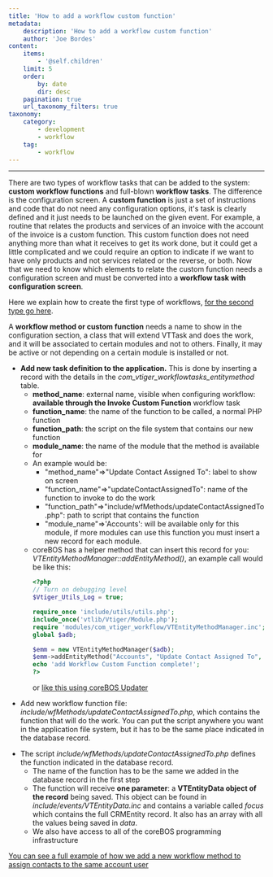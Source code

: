 ```yaml
---
title: 'How to add a workflow custom function'
metadata:
    description: 'How to add a workflow custom function'
    author: 'Joe Bordes'
content:
    items:
        - '@self.children'
    limit: 5
    order:
        by: date
        dir: desc
    pagination: true
    url_taxonomy_filters: true
taxonomy:
    category:
        - development
        - workflow
    tag:
        - workflow
---
```

---
There are two types of workflow tasks that can be added to the system:
**custom workflow functions** and full-blown **workflow tasks**. The
difference is the configuration screen. A **custom function** is just a
set of instructions and code that do not need any configuration options,
it's task is clearly defined and it just needs to be launched on the
given event. For example, a routine that relates the products and
services of an invoice with the account of the invoice is a custom
function. This custom function does not need anything more than what it
receives to get its work done, but it could get a little complicated and
we could require an option to indicate if we want to have only products
and not services related or the reverse, or both. Now that we need to
know which elements to relate the custom function needs a configuration
screen and must be converted into a **workflow task with configuration
screen**.

Here we explain how to create the first type of workflows, [for the second type go here](http://localhost/coreBOSDocumentation/developer-guide/development_framework/develtutorials/addworkflowtask).

A **workflow method or custom function** needs a name to show in the
configuration section, a class that will extend VTTask and does the
work, and it will be associated to certain modules and not to others.
Finally, it may be active or not depending on a certain module is
installed or not.

-   **Add new task definition to the application.** This is done by
    inserting a record with the details in the
    *com\_vtiger\_workflowtasks\_entitymethod* table.
    -   **method\_name**: external name, visible when configuring
        workflow: **available through the Invoke Custom Function**
        workflow task
    -   **function\_name**: the name of the function to be called, a
        normal PHP function
    -   **function\_path**: the script on the file system that contains
        our new function
    -   **module\_name**: the name of the module that the method is
        available for
    -   An example would be:
        -   "method\_name"=&gt;"Update Contact Assigned To": label to
            show on screen
        -   "function\_name"=&gt;"updateContactAssignedTo": name of the
            function to invoke to do the work
        -   "function\_path"=&gt;"include/wfMethods/updateContactAssignedTo.php":
            path to script that contains the function
        -   "module\_name"=&gt;'Accounts': will be available only for
            this module, if more modules can use this function you must
            insert a new record for each module.
    -   coreBOS has a helper method that can insert this record for you:
        *VTEntityMethodManager::addEntityMethod()*, an example call
        would be like this:
        ```php 
        <?php
        // Turn on debugging level
        $Vtiger_Utils_Log = true;

        require_once 'include/utils/utils.php';
        include_once('vtlib/Vtiger/Module.php');
        require 'modules/com_vtiger_workflow/VTEntityMethodManager.inc';
        global $adb;

        $emm = new VTEntityMethodManager($adb);
        $emm->addEntityMethod("Accounts", "Update Contact Assigned To", "include/wfMethods/updateContactAssignedTo.php", "updateContactAssignedTo");
        echo 'add Workflow Custom Function complete!';
        ?>
        ```
        or [like this using coreBOS Updater](https://github.com/tsolucio/corebos/blob/master/build/changeSets/workflow_contactassignedto.php)

<!-- -->

-   Add new workflow function file:
    *include/wfMethods/updateContactAssignedTo.php*, which contains the
    function that will do the work. You can put the script anywhere you
    want in the application file system, but it has to be the same place
    indicated in the database record.

<!-- -->

-   The script *include/wfMethods/updateContactAssignedTo.php* defines
    the function indicated in the database record.
    -   The name of the function has to be the same we added in the
        database record in the first step
    -   The function will receive **one parameter**: a **VTEntityData
        object of the record** being saved. This object can be found in
        *include/events/VTEntityData.inc* and contains a variable called
        *focus* which contains the full CRMEntity record. It also has an
        array with all the values being saved in *data*.
    -   We also have access to all of the coreBOS programming
        infrastructure

[You can see a full example of how we add a new workflow method to assign contacts to the same account user](https://github.com/tsolucio/corebos/commit/9a200854ba38cef0f8c3b7284d37b0edf13d5f12)
